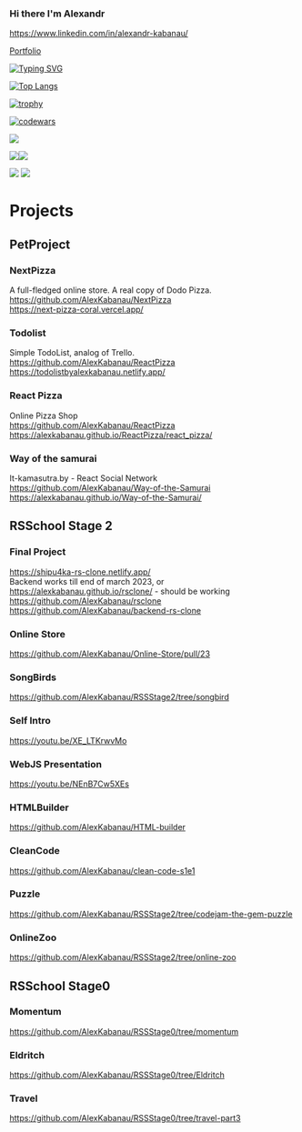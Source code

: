 ### Hi there I'm Alexandr
https://www.linkedin.com/in/alexandr-kabanau/ 

[Portfolio](https://alexkabanau.github.io/)

[![Typing SVG](https://readme-typing-svg.herokuapp.com?color=%2336BCF7&lines=Junior+FrontEnd+Developer)](https://git.io/typing-svg)


[![Top Langs](https://github-readme-stats.vercel.app/api/top-langs/?username=AlexKabanau&layout=compact)](https://github.com/AlexKabanau/github-readme-stats)



[![trophy](https://github-profile-trophy.vercel.app/?username=AlexKabanau)](https://github.com/AlexKabanau/github-profile-trophy)

[![codewars](https://www.codewars.com/users/rsschool_c906d77e7f30ce91/badges/small)](https://www.codewars.com/users/rsschool_c906d77e7f30ce91)

![](https://github-profile-summary-cards.vercel.app/api/cards/profile-details?username=AlexKabanau&theme=github_dark)

![](https://github-profile-summary-cards.vercel.app/api/cards/most-commit-language?username=AlexKabanau&theme=github_dark)![](https://github-profile-summary-cards.vercel.app/api/cards/repos-per-language?username=AlexKabanau&theme=github_dark)

![](https://github-profile-summary-cards.vercel.app/api/cards/stats?username=AlexKabanau&theme=github_dark)
![](https://github-profile-summary-cards.vercel.app/api/cards/productive-time?username=AlexKabanau&theme=github_dark)

# Projects
## PetProject
### NextPizza
A full-fledged online store. A real copy of Dodo Pizza. \
https://github.com/AlexKabanau/NextPizza \
https://next-pizza-coral.vercel.app/

### Todolist
Simple TodoList, analog of Trello. \
https://github.com/AlexKabanau/ReactPizza \
https://todolistbyalexkabanau.netlify.app/

### React Pizza
Online Pizza Shop \
https://github.com/AlexKabanau/ReactPizza \
https://alexkabanau.github.io/ReactPizza/react_pizza/

### Way of the samurai
It-kamasutra.by - React Social Network \
https://github.com/AlexKabanau/Way-of-the-Samurai \
https://alexkabanau.github.io/Way-of-the-Samurai/


## RSSchool Stage 2
### Final Project
https://shipu4ka-rs-clone.netlify.app/  \
Backend works till end of march 2023, or \
https://alexkabanau.github.io/rsclone/ - should be working \
https://github.com/AlexKabanau/rsclone \
https://github.com/AlexKabanau/backend-rs-clone

### Online Store
https://github.com/AlexKabanau/Online-Store/pull/23

### SongBirds
https://github.com/AlexKabanau/RSSStage2/tree/songbird

### Self Intro
https://youtu.be/XE_LTKrwvMo

### WebJS Presentation
https://youtu.be/NEnB7Cw5XEs

### HTMLBuilder
https://github.com/AlexKabanau/HTML-builder

### CleanCode
https://github.com/AlexKabanau/clean-code-s1e1

### Puzzle
https://github.com/AlexKabanau/RSSStage2/tree/codejam-the-gem-puzzle

### OnlineZoo
https://github.com/AlexKabanau/RSSStage2/tree/online-zoo

## RSSchool Stage0
### Momentum
https://github.com/AlexKabanau/RSSStage0/tree/momentum

### Eldritch
https://github.com/AlexKabanau/RSSStage0/tree/Eldritch

### Travel
https://github.com/AlexKabanau/RSSStage0/tree/travel-part3

